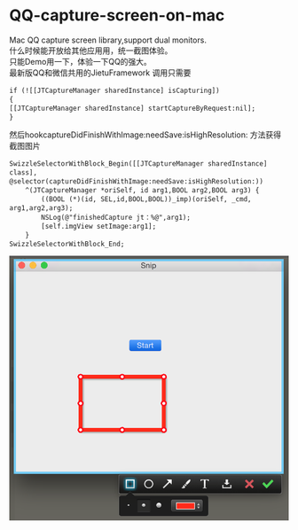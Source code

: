 # QQ-capture-screen-on-mac
Mac QQ capture screen library,support dual monitors.
<br>
什么时候能开放给其他应用用，统一截图体验。
<br>
只能Demo用一下，体验一下QQ的强大。
<br>
最新版QQ和微信共用的JietuFramework
调用只需要
```
if (![[JTCaptureManager sharedInstance] isCapturing]) 
{         
[[JTCaptureManager sharedInstance] startCaptureByRequest:nil];     
}
```
然后hookcaptureDidFinishWithImage:needSave:isHighResolution: 方法获得截图图片
```
SwizzleSelectorWithBlock_Begin([[JTCaptureManager sharedInstance] class], @selector(captureDidFinishWithImage:needSave:isHighResolution:))
    ^(JTCaptureManager *oriSelf, id arg1,BOOL arg2,BOOL arg3) {
        ((BOOL (*)(id, SEL,id,BOOL,BOOL))_imp)(oriSelf, _cmd, arg1,arg2,arg3);
        NSLog(@"finishedCapture jt：%@",arg1);
        [self.imgView setImage:arg1];
    }
SwizzleSelectorWithBlock_End;
```
<img src="snapshot.png"></img>
